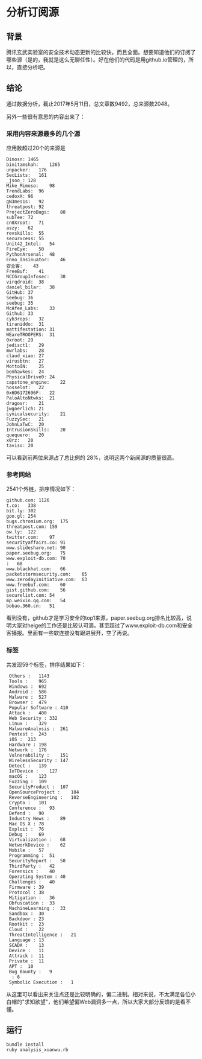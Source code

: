 # 分析订阅源

## 背景
腾讯玄武实验室的安全技术动态更新的比较快，而且全面。想要知道他们的订阅了哪些源（是的，我就是这么无聊任性）。好在他们的代码是用github.io管理的，所以，直接分析吧。

## 结论
通过数据分析，截止2017年5月11日，总文章数9492，总来源数2048。

另外一些很有意思的内容出来了：

### 采用内容来源最多的几个源
应用数超过20个的来源是
```
Dinosn:	1465
binitamshah:	1265
unpacker:	176
SecLists:	161
_jsoo_:	128
Mike_Mimoso:	98
TrendLabs:	96
cedoxX:	96
gN3mes1s:	92
threatpost:	92
ProjectZeroBugs:	80
subTee:	72
cn0Xroot:	71
aszy:	62
revskills:	55
securxcess:	55
Unit42_Intel:	54
FireEye:	50
PythonArsenal:	48
Enno_Insinuator:	46
安全客:	43
FreeBuf:	41
NCCGroupInfosec:	38
virqdroid:	38
daniel_bilar:	38
GitHub:	37
Seebug:	36
seebug:	35
McAfee_Labs:	33
Github:	33
cyb3rops:	32
tiraniddo:	31
mattifestation:	31
WEareTROOPERS:	31
0xroot:	29
jedisct1:	29
mwrlabs:	28
claud_xiao:	27
virusbtn:	27
MottoIN:	25
benhawkes:	24
PhysicalDrive0:	24
capstone_engine:	22
hosselot:	22
0x6D6172696F:	22
PaloAltoNtwks:	21
dragosr:	21
jwgoerlich:	21
cynicalsecurity:	21
FuzzySec:	21
JohnLaTwC:	20
IntrusionSkills:	20
quequero:	20
x0rz:	20
taviso:	20
```
可以看到前两位来源占了总比例的 28%，说明这两个新闻源的质量很高。

### 参考网站
2541个外链，排序情况如下：
```
github.com:	1126
t.co:	338
bit.ly:	302
goo.gl:	254
bugs.chromium.org:	175
threatpost.com:	159
ow.ly:	122
twitter.com:	97
securityaffairs.co:	91
www.slideshare.net:	90
paper.seebug.org:	75
www.exploit-db.com:	70
:	68
www.blackhat.com:	66
packetstormsecurity.com:	65
www.zerodayinitiative.com:	63
www.freebuf.com:	60
gist.github.com:	56
securelist.com:	54
mp.weixin.qq.com:	54
bobao.360.cn:	51
```
看到没有，github才是学习安全的top1来源，paper.seebug.org排名比较高，说明大家对heige的工作还是比较认可滴，甚至超过了www.exploit-db.com和安全客播报。里面有一些软连接没有跟进展开，空了再说。

### 标签
共发现59个标签，排序结果如下：
```
 Others :	1143
 Tools :	965
 Windows :	692
 Android :	586
 Malware :	527
 Browser :	479
 Popular Software :	410
 Attack :	400
 Web Security :	332
 Linux :	329
 MalwareAnalysis :	261
 Pentest :	243
 iOS :	213
 Hardware :	198
 Network :	176
 Vulnerability :	151
 WirelessSecurity :	147
 Detect :	139
 IoTDevice :	127
 macOS :	123
 Fuzzing :	109
 SecurityProduct :	107
 OpenSourceProject :	104
 ReverseEngineering :	102
 Crypto :	101
 Conference :	93
 Defend :	90
 Industry News :	89
 Mac OS X :	78
 Exploit :	76
 Debug :	69
 Virtualization :	68
 NetworkDevice :	62
 Mobile :	57
 Programming :	51
 SecurityReport :	50
 ThirdParty :	42
 Forensics :	40
 Operating System :	40
 Challenges :	40
 Firmware :	39
 Protocol :	38
 Mitigation :	36
 Obfuscation :	33
 MachineLearning :	33
 Sandbox :	30
 Backdoor :	23
 Rootkit :	23
 Cloud :	22
 ThreatIntelligence :	21
 Language :	13
 SCADA :	13
 Device :	11
 Attrack :	11
 Private :	11
 APT :	10
 Bug Bounty :	9
  :	6
 Symbolic Execution :	1
```
从这里可以看出来关注点还是比较明确的，偏二进制。相对来说，不太满足各位小白帽的"求知欲望"，他们希望偏Web漏洞多一点，所以大家大部分反馈的是看不懂。

## 运行
```
bundle install
ruby analysis_xuanwu.rb
```